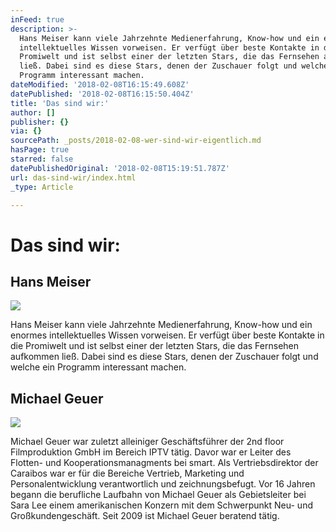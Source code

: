 ```yaml
---
inFeed: true
description: >-
  Hans Meiser kann viele Jahrzehnte Medienerfahrung, Know-how und ein enormes
  intellektuelles Wissen vorweisen. Er verfügt über beste Kontakte in die
  Promiwelt und ist selbst einer der letzten Stars, die das Fernsehen aufkommen
  ließ. Dabei sind es diese Stars, denen der Zuschauer folgt und welche ein
  Programm interessant machen.
dateModified: '2018-02-08T16:15:49.608Z'
datePublished: '2018-02-08T16:15:50.404Z'
title: 'Das sind wir:'
author: []
publisher: {}
via: {}
sourcePath: _posts/2018-02-08-wer-sind-wir-eigentlich.md
hasPage: true
starred: false
datePublishedOriginal: '2018-02-08T15:19:51.787Z'
url: das-sind-wir/index.html
_type: Article

---
```

# Das sind wir:

## Hans Meiser
![](https://the-grid-user-content.s3-us-west-2.amazonaws.com/0de41e15-b59a-47b5-9dd1-f92af5c0dfff.jpg)

Hans Meiser kann viele Jahrzehnte Medienerfahrung, Know-how und ein enormes intellektuelles Wissen vorweisen. Er verfügt über beste Kontakte in die Promiwelt und ist selbst einer der letzten Stars, die das Fernsehen aufkommen ließ. Dabei sind es diese Stars, denen der Zuschauer folgt und welche ein Programm interessant machen.

## Michael Geuer
![](https://the-grid-user-content.s3-us-west-2.amazonaws.com/eba55827-74c4-4c38-a0fe-660d93a412d9.jpg)

Michael Geuer war zuletzt alleiniger Geschäftsführer der 2nd floor Filmproduktion GmbH im Bereich IPTV tätig. Davor war er Leiter des Flotten- und Kooperationsmanagments bei smart. Als Vertriebsdirektor der Caraibos war er für die Bereiche Vertrieb, Marketing und Personalentwicklung verantwortlich und zeichnungsbefugt. Vor 16 Jahren begann die berufliche Laufbahn von Michael Geuer als Gebietsleiter bei Sara Lee einem amerikanischen Konzern mit dem Schwerpunkt Neu- und Großkundengeschäft. Seit 2009 ist Michael Geuer beratend tätig.
